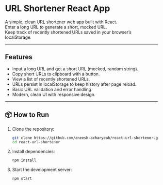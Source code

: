 # URL Shortener React App

A simple, clean URL shortener web app built with React.  
Enter a long URL to generate a short, mocked URL.  
Keep track of recently shortened URLs saved in your browser’s localStorage.

---

## Features

- Input a long URL and get a short URL (mocked, random string).
- Copy short URLs to clipboard with a button.
- View a list of recently shortened URLs.
- URLs persist in localStorage to keep history after page reload.
- Basic URL validation and error handling.
- Modern, clean UI with responsive design.

---

## 📦 How to Run

1. Clone the repository:
   ```bash
   git clone https://github.com/aneesh-acharyeah/react-url-shortener.git
   cd react-url-shortener
   ```
2. Install dependencies:
   ```bash
   npm install
   ```
3. Start the development server:
   ```
   npm start
   ```

